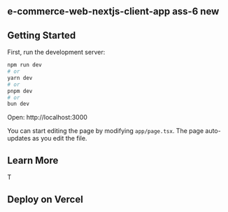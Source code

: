 ## e-commerce-web-nextjs-client-app ass-6 new

## Getting Started

First, run the development server:

```bash
npm run dev
# or
yarn dev
# or
pnpm dev
# or
bun dev
```

Open: http://localhost:3000

You can start editing the page by modifying `app/page.tsx`. The page auto-updates as you edit the file.

## Learn More

T

## Deploy on Vercel
